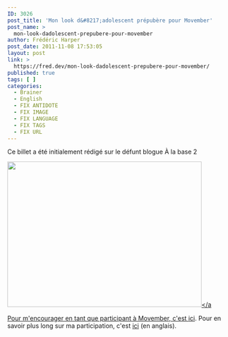 ```yaml
---
ID: 3026
post_title: 'Mon look d&#8217;adolescent prépubère pour Movember'
post_name: >
  mon-look-dadolescent-prepubere-pour-movember
author: Frédéric Harper
post_date: 2011-11-08 17:53:05
layout: post
link: >
  https://fred.dev/mon-look-dadolescent-prepubere-pour-movember/
published: true
tags: [ ]
categories:
  - Brainer
  - English
  - FIX ANTIDOTE
  - FIX IMAGE
  - FIX LANGUAGE
  - FIX TAGS
  - FIX URL
---
```

<div id="deadblog">
  Ce billet a été initialement rédigé sur le défunt blogue À la base 2
</div>

<a href="https://fred.dev/?attachment_id=6037" rel="attachment wp-att-6037"><img title="WP_000135" src="http://fred.dev/wp-content/uploads/2011/11/WP_000135-440x330.jpg" alt="" width="440" height="330" /></a<p>
  Pour m'encourager en tant que participant à Movember, c'est <a href="https://oocz.net/i" target="_blank" rel="noopener noreferrer">ici</a>. Pour en savoir plus long sur ma participation, c'est <a href="https://oocz.net/9" target="_blank" rel="noopener noreferrer">ici</a> (en anglais).
</p></a>